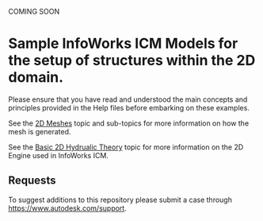 COMING SOON

# Sample InfoWorks ICM Models for the setup of structures within the 2D domain.

Please ensure that you have read and understood the main concepts and principles provided in the Help files before embarking on these examples.

See the [2D Meshes](https://help.autodesk.com/view/IWICMS/2026/ENU/?guid=GUID-24D8D248-4BAE-4592-AB84-A5FFA16F2DEB) topic and sub-topics for more information on how the mesh is generated.

See the [Basic 2D Hydrualic Theory](https://help.autodesk.com/view/IWICMS/2026/ENU/?guid=GUID-2869BC5A-BE5B-4ED8-9460-37436F36F65F) topic for more information on the 2D Engine used in InfoWorks ICM.

## Requests

To suggest additions to this repository please submit a case through https://www.autodesk.com/support.